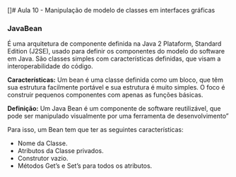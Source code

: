 []# Aula 10 -  Manipulação de modelo de classes em interfaces gráficas   
### JavaBean 

É uma arquitetura de componente definida na Java 2 Plataform, Standard Edition (J2SE), usado para definir os componentes do modelo do software em Java. São classes simples com características definidas, que visam a interoperabilidade do código. 

**Características:** Um bean é uma classe definida como um bloco, que têm sua estrutura facilmente portável e sua estrutura é muito simples. O foco é construir pequenos componentes com apenas as funções básicas. 

**Definição:** Um Java Bean é um componente de software reutilizável, que pode ser manipulado visualmente por uma ferramenta de desenvolvimento” 
  

Para isso, um Bean tem que ter as seguintes características: 
- Nome da Classe. 
- Atributos da Classe privados. 
- Construtor vazio. 
- Métodos Get’s e Set’s para todos os atributos. 

 
